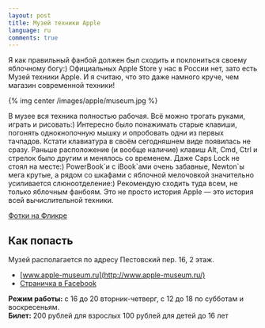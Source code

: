 ```yaml
---
layout: post
title: Музей техники Apple
language: ru
comments: true
---
```


Я как правильный фанбой должен был сходить и поклониться своему яблочному
богу:) Официальных Apple Store у нас в России нет, зато есть Музей техники
Apple. И я считаю, что это даже намного круче, чем магазин современной
техники!

{% img center /images/apple/museum.jpg %}

В музее вся техника полностью рабочая. Всё можно трогать руками, играть и
рисовать:) Интересно было понажимать старые клавиши, погонять однокнопочную
мышку и опробовать одни из первых тачпадов. Кстати клавиатура в своём
сегодняшнем виде появилась не сразу. Раньше расположение (и вообще наличие)
клавиш Alt, Cmd, Ctrl и стрелок было другим и менялось со временем. Даже Caps
Lock не стоял на месте:) PowerBook\`и с iBook\`ами очень забавные, Newton\`ы мега
крутые, а рядом со шкафами с яблочной мелочовкой значительно усиливается
слюноотделение:) Рекомендую сходить туда всем, не только яблочным фанбоям. Это
не просто история Apple — это история всей вычислительной техники.

[Фотки на Фликре](http://www.flickr.com/photos/stas_spiridonov/sets/72157631159320682/)

## Как попасть

Музей располагается по адресу Пестовский пер. 16, 2 этаж.

* [www.apple-museum.ru](http://www.apple-museum.ru/)
* [Страничка в Facebook](http://www.facebook.com/pages/%D0%9C%D1%83%D0%B7%D0%B5%D0%B9-%D1%82%D0%B5%D1%85%D0%BD%D0%B8%D0%BA%D0%B8-Apple-%D0%B2-%D0%A0%D0%BE%D1%81%D1%81%D0%B8%D0%B8/166344550148215 )

**Режим работы:** с 16 до 20 вторник-четверг, с 12 до 18 по субботам и воскресеньям.  
**Билет:** 200 рублей для взрослых 100 рублей для детей до 16 лет

